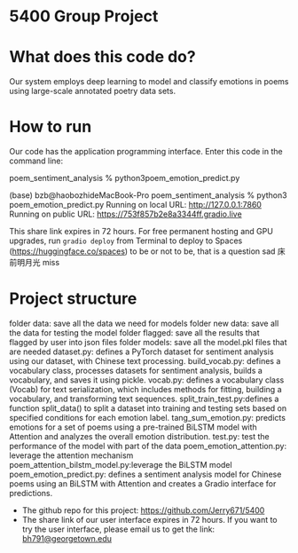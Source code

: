 # 5400 Group Project
# What does this code do?
Our system employs deep learning to model and classify emotions in poems using large-scale annotated poetry data sets.

# How to run
Our code has the application programming interface. Enter this code in the command line:

poem_sentiment_analysis % python3poem_emotion_predict.py

(base) bzb@haobozhideMacBook-Pro poem_sentiment_analysis % python3 poem_emotion_predict.py
Running on local URL:  http://127.0.0.1:7860
Running on public URL: https://753f857b2e8a3344ff.gradio.live

This share link expires in 72 hours. For free permanent hosting and GPU upgrades, run `gradio deploy` from Terminal to deploy to Spaces (https://huggingface.co/spaces)
to be or not to be, that is a question
sad
床前明月光
miss

# Project structure
folder data: save all the data we need for models
folder new data: save all the data for testing the model
folder flagged: save all the results that flagged by user into json files
folder models: save all the model.pkl files that are needed
dataset.py: defines a PyTorch dataset for sentiment analysis using our dataset, with Chinese text processing.
build_vocab.py: defines a vocabulary class, processes datasets for sentiment analysis, builds a vocabulary, and saves it using pickle.
vocab.py: defines a vocabulary class (Vocab) for text serialization, which includes methods for fitting, building a vocabulary, and transforming text sequences.
split_train_test.py:defines a function split_data() to split a dataset into training and testing sets based on specified conditions for each emotion label.
tang_sum_emotion.py: predicts emotions for a set of poems using a pre-trained BiLSTM model with Attention and analyzes the overall emotion distribution.
test.py: test the performance of the model with part of the data
poem_emotion_attention.py: leverage the attention mechanism
poem_attention_bilstm_model.py:leverage the BiLSTM model
poem_emotion_predict.py: defines a sentiment analysis model for Chinese poems using an BiLSTM with Attention and creates a Gradio interface for predictions.

* The github repo for this project: https://github.com/Jerry671/5400
* The share link of our user interface expires in 72 hours. If you want to try the user interface, please email us to get the link: bh791@georgetown.edu
